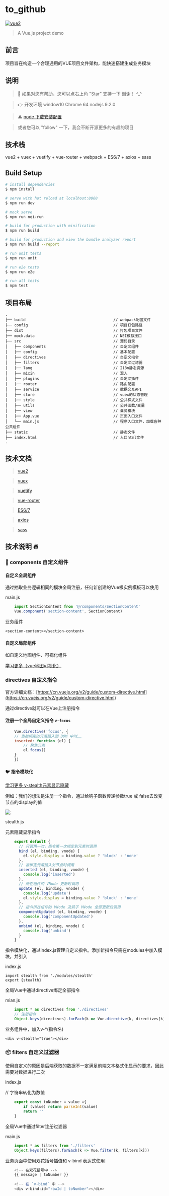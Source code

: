 # to_github

[![vue2](https://img.shields.io/badge/vue-2.x-brightgreen.svg)](https://vuejs.org/)

> A Vue.js project demo

## 前言

项目旨在构造一个合理通用的VUE项目文件架构，能快速搭建生成业务模块

## 说明

>  🚧  如果对您有帮助，您可以点右上角 "Star" 支持一下 谢谢！ ^_^ 

>  👉 开发环境 window10 Chrome 64  nodejs 9.2.0 

>  ⚠️ [node 下载安装配置](https://nodejs.org/en/download/)

>   或者您可以 "follow" 一下，我会不断开源更多的有趣的项目

## 技术栈

vue2 + vuex + vuetify + vue-router + webpack + ES6/7 + axios + sass


## Build Setup

``` bash
# install dependencies
$ npm install

# serve with hot reload at localhost:8060
$ npm run dev

# mock serve
$ npm run nei-run

# build for production with minification
$ npm run build

# build for production and view the bundle analyzer report
$ npm run build --report

# run unit tests
$ npm run unit

# run e2e tests
$ npm run e2e

# run all tests
$ npm test
```


## 项目布局

```
.
├── build                                       // webpack配置文件
├── config                                      // 项目打包路径
├── dist                                        // 打包项目文件
├── mock.data                                   // NEI模拟接口
├── src                                         // 源码目录
│   ├── components                              // 自定义组件
│   ├── config                                  // 基本配置
│   ├── directives                              // 自定义指令
│   ├── filters                                 // 自定义过滤器
│   ├── lang                                    // I18n静态资源
│   ├── mixin                                   // 混入
│   ├── plugins                                 // 自定义插件
│   ├── router                                  // 路由配置
│   ├── service                                 // 数据交互API
│   ├── store                                   // vuex的状态管理
│   ├── style                                   // 公共样式文件
│   ├── utils                                   // 公共函数/变量
│   ├── view                                    // 业务模块
│   ├── App.vue                                 // 页面入口文件
│   └── main.js                                 // 程序入口文件，加载各种公共组件
├── static                                      // 静态文件
├── index.html                                  // 入口html文件
.
```

## 技术文档

> [vue2](https://cn.vuejs.org/v2/guide/)

> [vuex](https://vuex.vuejs.org/zh-cn/)

> [vuetify](https://vuetifyjs.com/zh-Hans/)

> [vue-router](https://router.vuejs.org/zh-cn/)

> [ES6/7](http://es6.ruanyifeng.com/)

> [axios](https://www.npmjs.com/package/axios)

> [sass](https://www.sass.hk/)

## 技术说明 :fire:

### 📘  components 自定义组件

#### 自定义全局组件

通过抽取业务逻辑相同的模块全局注册，任何新创建的Vue根实例模板可以使用

main.js
```js
    import SectionContent from '@/components/SectionContent'
    Vue.component('section-content', SectionContent)
```
业务组件
     
    <section-content></section-content>

#### 自定义局部组件
如自定义地图组件、可视化组件

[学习更多（vue地图可视化）](https://segmentfault.com/a/1190000014337634)


### directives 自定义指令

官方详细文档：[https://cn.vuejs.org/v2/guide/custom-directive.html](https://cn.vuejs.org/v2/guide/custom-directive.html)

通过directive就可以在Vue上注册指令

#### 注册一个全局自定义指令 `v-focus`
```js
    Vue.directive('focus', {
    // 当被绑定的元素插入到 DOM 中时……
    inserted: function (el) {
        // 聚焦元素
        el.focus()
    }
    })
```

#### 🐦 指令模块化
 [学习更多 v-stealth元素显示隐藏](https://segmentfault.com/a/1190000014370906)

例如：我们的想法是注册一个指令，通过给钩子函数传递参数true 或 false去改变节点的display的值

![](https://github.com/hty7/picture/blob/master/directives.png)

stealth.js

元素隐藏显示指令
```js
    export default {
      // 只调用一次，指令第一次绑定到元素时调用
      bind (el, binding, vnode) {
    	el.style.display = binding.value ? 'block' : 'none'
      },
      // 被绑定元素插入父节点时调用
      inserted (el, binding, vnode) {
    	console.log('inserted')
      },
      // 所在组件的 VNode 更新时调用
      update (el, binding, vnode) {
    	console.log('update')
    	el.style.display = binding.value ? 'block' : 'none'
      },
      // 指令所在组件的 VNode 及其子 VNode 全部更新后调用
      componentUpdated (el, binding, vnode) {
    	console.log('componentUpdated')
      },
      unbind (el, binding, vnode) {
    	console.log('unbind')
      }
    }
```

指令模块化，通过index.js管理自定义指令。添加新指令只需在modules中加入模块，并引入

index.js

    import stealth from './modules/stealth'
    export {stealth}

全局Vue中通过directive绑定全部指令

mian.js
```js
    import * as directives from './directives'
    // 注册指令
    Object.keys(directives).forEach(k => Vue.directive(k, directives[k]))
```

业务组件中，加入v-*(指令名)

    <div v-stealth="true"></div>

### 📦 filters 自定义过滤器

使用自定义的原因是后端获取的数据不一定满足前端文本格式化显示的要求，因此需要对数据进行二次

index.js

// 字符串转化为数值
```js
	export const toNumber = value ={
		if (value) return parseInt(value)
		return ''
	}
```

全局Vue中通过filter注册过滤器

main.js
```js
    import * as filters from './filters'
    Object.keys(filters).forEach(k => Vue.filter(k, filters[k]))
```

业务页面中使用双花括号插值和 v-bind 表达式使用
```js
    <!-- 在双花括号中 -->
    {{ message | toNumber }}
    
    <!-- 在 `v-bind` 中 -->
    <div v-bind:id="rawId | toNumber"></div>
```

